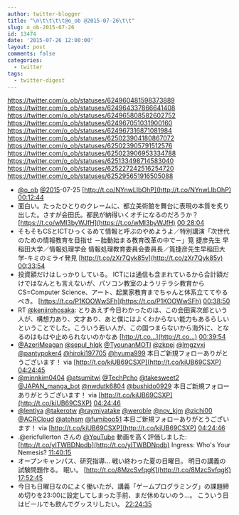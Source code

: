 ```yaml
---
author: twitter-blogger
title: "\n\t\t\t\t@o_ob @2015-07-26\t\t"
slug: o_ob-2015-07-26
id: 13474
date: '2015-07-26 12:00:00'
layout: post
comments: false
categories:
  - twitter
tags:
  - twitter-digest
---
```


https://twitter.com/o_ob/statuses/624960481598373889 https://twitter.com/o_ob/statuses/624964337866641408 https://twitter.com/o_ob/statuses/624965808582602752 https://twitter.com/o_ob/statuses/624967051031900160 https://twitter.com/o_ob/statuses/624967316871081984 https://twitter.com/o_ob/statuses/625023904180867072 https://twitter.com/o_ob/statuses/625023905791512576 https://twitter.com/o_ob/statuses/625023906953334788 https://twitter.com/o_ob/statuses/625133498714583040 https://twitter.com/o_ob/statuses/625227242516254720 https://twitter.com/o_ob/statuses/625295651916505088  

*   [@o_ob](https://twitter.com/o_ob) [@2015](https://twitter.com/2015)-07-25 [http://t.co/NYnwLIbOhP](http://t.co/NYnwLIbOhP) [00:12:44](https://twitter.com/o_ob/statuses/624960481598373889)
*   面白い。たったひとりのクレームに、都立美術館を舞台に表現の本質を炙り出した。さすが会田氏。都民が納得いくオチになるのだろうか？ [https://t.co/wMI3byWJfH](https://t.co/wMI3byWJfH) [00:28:04](https://twitter.com/o_ob/statuses/624964337866641408)
*   そもそもCSとICTひっくるめて情報と呼ぶのやめようよ／特別講演「次世代のための情報教育を目指せ －胎動始まる教育改革の中で－」筧 捷彦先生 早稲田大学／情報処理学会 情報処理教育委員会委員長／筧捷彦先生早稲田大学-キミのミライ発見 [http://t.co/zXr7Qyk85v](http://t.co/zXr7Qyk85v) [00:33:54](https://twitter.com/o_ob/statuses/624965808582602752)
*   投資額だけはしっかりしている。 ICTには通信も含まれているから合計額だけではなんとも言えないが、パソコン教室のようリテラシ教育からCS=Computer Science、アート、起業家教育までちゃんと体系立ててやるべき。 [https://t.co/P1KOOWwSFh](https://t.co/P1KOOWwSFh) [00:38:50](https://twitter.com/o_ob/statuses/624967051031900160)
*   RT [@kenjirohosaka](https://twitter.com/kenjirohosaka): とりあえず今日わかったのは、この会田寅次郎という人が、構想力あり、文才あり、あと僕にはよくわからない能力もあるらしいということでした。こういう若い人が、この国つまらないから海外に、となるのはもはや止められないのかなあ [http://t.co…](http://t.co…) [00:39:54](https://twitter.com/o_ob/statuses/624967316871081984)
*   [@AzeriMeagan](https://twitter.com/AzeriMeagan) [@sepul_hlqk](https://twitter.com/sepul_hlqk) [@TyounanMOTI](https://twitter.com/TyounanMOTI) [@zkpej](https://twitter.com/zkpej) [@lmgzvxj](https://twitter.com/lmgzvxj) [@pantypoker4](https://twitter.com/pantypoker4) [@hiroki197705](https://twitter.com/hiroki197705) [@hyuma999](https://twitter.com/hyuma999) 本日ご新規フォローありがとうございます！ via [http://t.co/kiUB69CSXP](http://t.co/kiUB69CSXP) [04:24:45](https://twitter.com/o_ob/statuses/625023904180867072)
*   [@minnkim0404](https://twitter.com/minnkim0404) [@atsumitwi](https://twitter.com/atsumitwi) [@TechPcho](https://twitter.com/TechPcho) [@takesweet2](https://twitter.com/takesweet2) [@JAPAN_manga_bot](https://twitter.com/JAPAN_manga_bot) [@nwdutk6804](https://twitter.com/nwdutk6804) [@bushido0929](https://twitter.com/bushido0929) 本日ご新規フォローありがとうございます！ via [http://t.co/kiUB69CSXP](http://t.co/kiUB69CSXP) [04:24:46](https://twitter.com/o_ob/statuses/625023905791512576)
*   [@lentiya](https://twitter.com/lentiya) [@takerotw](https://twitter.com/takerotw) [@raymiyatake](https://twitter.com/raymiyatake) [@weroble](https://twitter.com/weroble) [@nov_kjm](https://twitter.com/nov_kjm) [@zichi00](https://twitter.com/zichi00) [@ACRCloud](https://twitter.com/ACRCloud) [@atohsm](https://twitter.com/atohsm) [@fumiboo51](https://twitter.com/fumiboo51) 本日ご新規フォローありがとうございます！ via [http://t.co/kiUB69CSXP](http://t.co/kiUB69CSXP) [04:24:46](https://twitter.com/o_ob/statuses/625023906953334788)
*   .@ericfullerton さんの [@YouTube](https://twitter.com/YouTube) 動画を高く評価しました: [http://t.co/yITWBDNpdb](http://t.co/yITWBDNpdb) Ingress: Who's Your Nemesis? [11:40:15](https://twitter.com/o_ob/statuses/625133498714583040)
*   オープンキャンパス、研究指導... 戦い終わった夏の日曜日。 明日の講義の試験問題作る。 眠い。 [http://t.co/8MzcSvfqgK](http://t.co/8MzcSvfqgK) [17:52:45](https://twitter.com/o_ob/statuses/625227242516254720)
*   今日も日曜日なのによく働いたが、講義「ゲームプログラミング」の課題締め切りを23:00に設定してしまった手前、まだ休めないのう...。 こういう日はビールでも飲んでグッスリしたい。 [22:24:35](https://twitter.com/o_ob/statuses/625295651916505088)